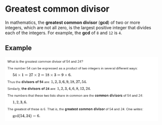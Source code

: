 # Greatest common divisor

In mathematics, the **greatest common divisor** (**gcd**) of two or more integers, which are not all zero, is the largest positive integer that divides each of the integers. For example, the **gcd** of `8` and `12` is `4`.

## Example

![gcd_example.png](images/gcd_example.png)


